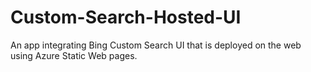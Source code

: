 # Custom-Search-Hosted-UI

An app integrating Bing Custom Search UI that is deployed on the web using Azure Static Web pages. 
